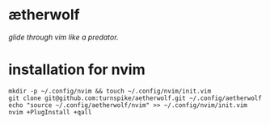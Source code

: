 # ætherwolf

_glide through vim like a predator._

# installation for nvim

    mkdir -p ~/.config/nvim && touch ~/.config/nvim/init.vim
    git clone git@github.com:turnspike/aetherwolf.git ~/.config/aetherwolf
    echo "source ~/.config/aetherwolf/nvim" >> ~/.config/nvim/init.vim
    nvim +PlugInstall +qall

